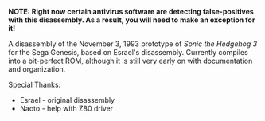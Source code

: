 **NOTE: Right now certain antivirus software are detecting false-positives with this disassembly. As a result, you will need to make an exception for it!**

A disassembly of the November 3, 1993 prototype of _Sonic the Hedgehog 3_ for the Sega Genesis, based on Esrael's disassembly. Currently compiles into a bit-perfect ROM, although it is still very early on with documentation and organization.

Special Thanks:
* Esrael - original disassembly
* Naoto - help with Z80 driver
